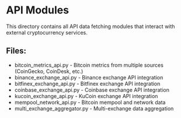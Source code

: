# API Modules

This directory contains all API data fetching modules that interact with external cryptocurrency services.

## Files:
- bitcoin_metrics_api.py - Bitcoin metrics from multiple sources (CoinGecko, CoinDesk, etc.)
- binance_exchange_api.py - Binance exchange API integration
- bitfinex_exchange_api.py - Bitfinex exchange API integration  
- coinbase_exchange_api.py - Coinbase exchange API integration
- kucoin_exchange_api.py - KuCoin exchange API integration
- mempool_network_api.py - Bitcoin mempool and network data
- multi_exchange_aggregator.py - Multi-exchange data aggregation

